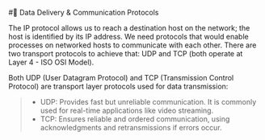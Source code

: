 #🧵 Data Delivery & Communication Protocols

The IP protocol allows us to reach a destination host on the network; the host is identified by its IP address. We need protocols that would enable processes on networked hosts to communicate with each other. There are two transport protocols to achieve that: UDP and TCP (both operate at Layer 4 - ISO OSI Model).

Both UDP (User Datagram Protocol) and TCP (Transmission Control Protocol) are transport layer protocols used for data transmission:

> - UDP: Provides fast but unreliable communication. It is commonly used for real-time applications like video streaming.
> - TCP: Ensures reliable and ordered communication, using acknowledgments and retransmissions if errors occur.
